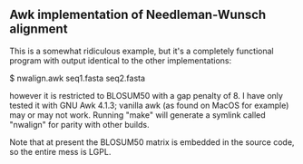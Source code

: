 Awk implementation of Needleman-Wunsch alignment
------------------------------------------------

This is a somewhat ridiculous example, but it's a completely functional
program with output identical to the other implementations:

  $ nwalign.awk seq1.fasta seq2.fasta

however it is restricted to BLOSUM50 with a gap penalty of 8.  I have only
tested it with GNU Awk 4.1.3; vanilla awk (as found on MacOS for example) may
or may not work.  Running "make" will generate a symlink called "nwalign" for
parity with other builds.

Note that at present the BLOSUM50 matrix is embedded in the source code, so
the entire mess is LGPL.
